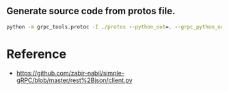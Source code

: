 ## Generate source code from protos file.

```cmd
python -m grpc_tools.protoc -I ./protos --python_out=. --grpc_python_out=. cctv_stream.proto
```

# Reference
- https://github.com/zabir-nabil/simple-gRPC/blob/master/rest%2Bjson/client.py